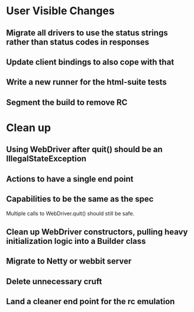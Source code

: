 # User Visible Changes #

## Migrate all drivers to use the status strings rather than status codes in responses ##

## Update client bindings to also cope with that ##

## Write a new runner for the html-suite tests ##

## Segment the build to remove RC ##

# Clean up #

## Using WebDriver after quit() should be an IllegalStateException ##

## Actions to have a single end point ##

## Capabilities to be the same as the spec ##

Multiple calls to WebDriver.quit() should still be safe.

## Clean up WebDriver constructors, pulling heavy initialization logic into a Builder class ##

## Migrate to Netty or webbit server ##

## Delete unnecessary cruft ##

## Land a cleaner end point for the rc emulation ##